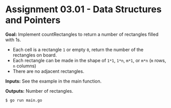 # Assignment 03.01 - Data Structures and Pointers

**Goal:** Implement countRectangles to return a number of rectangles filled with 1s.

- Each cell is a rectangle `1` or empty `0`, return the number of the rectangles on board.
- Each rectangle can be made in the shape of `1*1`, `1*n`, `m*1`, or `m*n` (`m` rows, `n` columns)
- There are no adjacent rectangles.

**Inputs:** See the example in the main function.

**Outputs:** Number of rectangles.

```bash
$ go run main.go
```